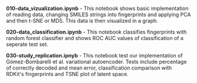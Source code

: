 **010-data_vizualization.ipynb** - This notebook shows basic implementation of reading data, changing SMILES strings into fingerprints and applying PCA and then t-SNE or MDS. This data is then visualized in a graph.

**020-data_classification.ipynb** - This notebook classifies fingerprints with random forest classifier and shows ROC AUC values of classification of a seperate test set.

**030-study_replication.ipnyb** - This notebook test our implementation of Gómez-Bombarelli et al. variational autoencoder. Tests include percentage of correctly decoded and mean error, classification comparison with RDKit's fingerprints and TSNE plot of latent space.